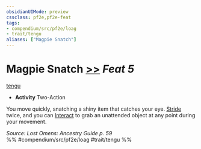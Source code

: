 ```yaml
---
obsidianUIMode: preview
cssclass: pf2e,pf2e-feat
tags:
- compendium/src/pf2e/loag
- trait/tengu
aliases: ["Magpie Snatch"]
---
```

# Magpie Snatch  [>>](chapter-9-playing-the-game.md#Actions "Two-Action") *Feat 5*  
[tengu](tengu-b1.md "Tengu Ancestry & Heritage Trait")  

- **Activity** Two-Action

You move quickly, snatching a shiny item that catches your eye. [Stride](stride.md) twice, and you can [Interact](interact.md) to grab an unattended object at any point during your movement.

*Source: Lost Omens: Ancestry Guide p. 59*  
%% #compendium/src/pf2e/loag #trait/tengu %%